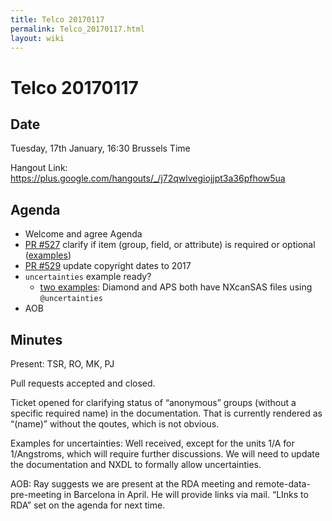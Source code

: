 ```yaml
---
title: Telco 20170117
permalink: Telco_20170117.html
layout: wiki
---
```

Telco 20170117
==============

Date
----

Tuesday, 17th January, 16:30 Brussels Time

Hangout Link:
<https://plus.google.com/hangouts/_/j72qwlvegiojjpt3a36pfhow5ua>

Agenda
------

-   Welcome and agree Agenda
-   [PR \#527](https://github.com/nexusformat/definitions/pull/527)
    clarify if item (group, field, or attribute) is required or optional
    ([examples](https://github.com/nexusformat/NIAC/issues/21#issuecomment-271126282))
-   [PR
    \#529](https://github.com/nexusformat/definitions/pull/529/commits)
    update copyright dates to 2017
-   `uncertainties` example ready?
    -   [two
        examples](https://github.com/nexusformat/NIAC/issues/21#issuecomment-271126894):
        Diamond and APS both have NXcanSAS files using `@uncertainties`
-   AOB

Minutes
-------

Present: TSR, RO, MK, PJ

Pull requests accepted and closed.

Ticket opened for clarifying status of “anonymous” groups (without a
specific required name) in the documentation. That is currently rendered
as “(name)” without the qoutes, which is not obvious.

Examples for uncertainties: Well received, except for the units 1/A for
1/Angstroms, which will require further discussions. We will need to
update the documentation and NXDL to formally allow uncertainties.

AOB: Ray suggests we are present at the RDA meeting and
remote-data-pre-meeting in Barcelona in April. He will provide links via
mail. “LInks to RDA” set on the agenda for next time.
